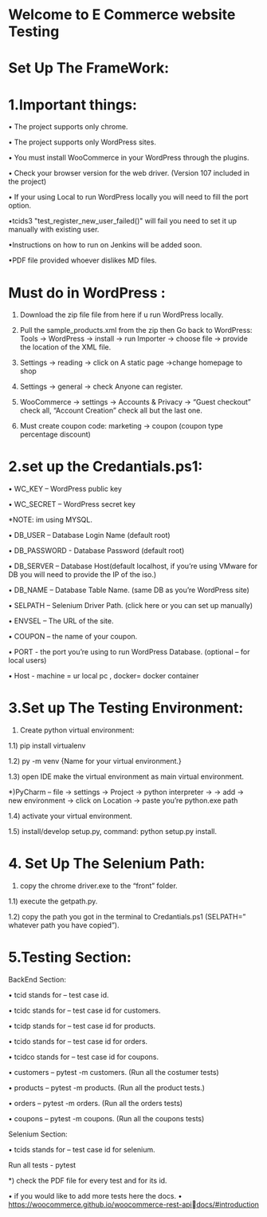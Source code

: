 # Welcome to E Commerce website Testing

# Set Up The FrameWork:

# 1.Important things:

• The project supports only chrome.

• The project supports only WordPress sites.

• You must install WooCommerce in your WordPress through the plugins.

• Check your browser version for the web driver. (Version 107 included in the 
project)

• If your using Local to run WordPress locally you will need to fill the port option.

•tcids3  "test_register_new_user_failed()" will fail you need to set it up manually with existing user.

•Instructions on how to run on Jenkins will be added soon.

•PDF file provided whoever dislikes MD files.




# Must do in WordPress :

1) Download the zip file file from here if u run WordPress locally.

2) Pull the sample_products.xml from the zip then Go back to WordPress: Tools -> 
WordPress -> install -> run Importer -> choose file -> provide the location of the XML 
file.

3) Settings -> reading -> click on A static page ->change homepage to shop

4) Settings -> general -> check Anyone can register.

5) WooCommerce -> settings -> Accounts & Privacy -> “Guest checkout” check all, 
“Account Creation” check all but the last one. 

6) Must create coupon code: marketing -> coupon (coupon type percentage discount)


# 2.set up the Credantials.ps1:

• WC_KEY – WordPress public key

• WC_SECRET – WordPress secret key

 *NOTE: im using MYSQL.

• DB_USER – Database Login Name (default root)

• DB_PASSWORD - Database Password (default root)

• DB_SERVER – Database Host(default localhost, if you’re using VMware for DB 
you will need to provide the IP of the iso.)

• DB_NAME – Database Table Name. (same DB as you’re WordPress site)


• SELPATH – Selenium Driver Path. (click here or you can set up manually)

• ENVSEL – The URL of the site.

• COUPON – the name of your coupon.

• PORT - the port you’re using to run WordPress Database. (optional – for local 
users)

• Host - machine = ur local pc , docker= docker container


# 3.Set up The Testing Environment:

1) Create python virtual environment:

1.1) pip install virtualenv

1.2) py -m venv {Name for your virtual environment.}

1.3) open IDE make the virtual environment as main virtual environment.

*)PyCharm – file -> settings -> Project -> python interpreter -> -> add -> new 
environment -> click on Location -> paste you’re python.exe path

1.4) activate your virtual environment.

1.5) install/develop setup.py, command: python setup.py install.



# 4. Set Up The Selenium Path:

1) copy the chrome driver.exe to the “front” folder.

1.1) execute the getpath.py.

1.2) copy the path you got in the terminal to Credantials.ps1 (SELPATH=” whatever path 
you have copied”).

# 5.Testing Section:

BackEnd Section:

• tcid stands for – test case id.

• tcidc stands for – test case id for customers.

• tcidp stands for – test case id for products.

• tcido stands for – test case id for orders.

• tcidco stands for – test case id for coupons.

• customers – pytest -m customers. (Run all the costumer tests)

• products – pytest -m products. (Run all the product tests.)

• orders – pytest -m orders. (Run all the orders tests)

• coupons – pytest -m coupons. (Run all the coupons tests)

Selenium Section:

• tcids stands for – test case id for selenium.

Run all tests - pytest


*) check the PDF file for every test and for its id.


• if you would like to add more tests here the docs.
• https://woocommerce.github.io/woocommerce-rest-apidocs/#introduction
